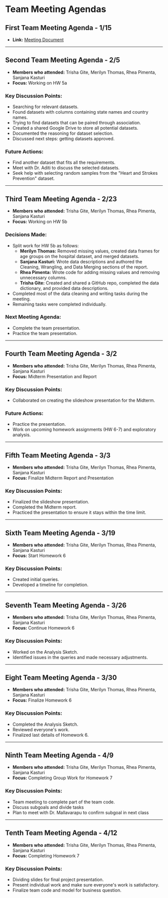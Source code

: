 # Team Meeting Agendas

## First Team Meeting Agenda - 1/15
- **Link:** [Meeting Document](https://docs.google.com/document/d/1SPLlMa69rP2ailmQNH7YGoLsUf0M5DktImD4xWdNIww/edit?usp=sharing)

---

## Second Team Meeting Agenda - 2/5
- **Members who attended:** Trisha Gite, Merilyn Thomas, Rhea Pimenta, Sanjana Kasturi
- **Focus:** Working on HW 5a  

### Key Discussion Points:
- Searching for relevant datasets.
- Found datasets with columns containing state names and country names.
- Trying to find datasets that can be paired through association.
- Created a shared Google Drive to store all potential datasets.
- Documented the reasoning for dataset selection.
- Discussed next steps: getting datasets approved.

### Future Actions:
- Find another dataset that fits all the requirements.
- Meet with Dr. Aditi to discuss the selected datasets.
- Seek help with selecting random samples from the "Heart and Strokes Prevention" dataset.

---

## Third Team Meeting Agenda - 2/23
- **Members who attended:** Trisha Gite, Merilyn Thomas, Rhea Pimenta, Sanjana Kasturi
- **Focus:** Working on HW 5b  

### Decisions Made:
- Split work for HW 5b as follows:
  - **Merilyn Thomas:** Removed missing values, created data frames for age groups on the hospital dataset, and merged datasets.
  - **Sanjana Kasturi:** Wrote data descriptions and authored the Cleaning, Wrangling, and Data Merging sections of the report.
  - **Rhea Pimenta:** Wrote code for adding missing values and removing unnecessary columns.
  - **Trisha Gite:** Created and shared a GitHub repo, completed the data dictionary, and provided data descriptions.
- Completed most of the data cleaning and writing tasks during the meeting.
- Remaining tasks were completed individually.

### Next Meeting Agenda:
- Complete the team presentation.
- Practice the team presentation.

---

## Fourth Team Meeting Agenda - 3/2
- **Members who attended:** Trisha Gite, Merilyn Thomas, Rhea Pimenta, Sanjana Kasturi
- **Focus:** Midterm Presentation and Report

### Key Discussion Points:
- Collaborated on creating the slideshow presentation for the Midterm.

### Future Actions:
- Practice the presentation.
- Work on upcoming homework assignments (HW 6-7) and exploratory analysis.

---

## Fifth Team Meeting Agenda - 3/3
- **Members who attended:** Trisha Gite, Merilyn Thomas, Rhea Pimenta, Sanjana Kasturi
- **Focus:** Finalize Midterm Report and Presentation

### Key Discussion Points:
- Finalized the slideshow presentation.
- Completed the Midterm report.
- Practiced the presentation to ensure it stays within the time limit.

---

## Sixth Team Meeting Agenda - 3/19
- **Members who attended:** Trisha Gite, Merilyn Thomas, Rhea Pimenta, Sanjana Kasturi
- **Focus:** Start Homework 6

### Key Discussion Points:
- Created initial queries.
- Developed a timeline for completion.

---

## Seventh Team Meeting Agenda - 3/26
- **Members who attended:** Trisha Gite, Merilyn Thomas, Rhea Pimenta, Sanjana Kasturi
- **Focus:** Continue Homework 6

### Key Discussion Points:
- Worked on the Analysis Sketch.
- Identified issues in the queries and made necessary adjustments.

---

## Eight Team Meeting Agenda - 3/30
- **Members who attended:** Trisha Gite, Merilyn Thomas, Rhea Pimenta, Sanjana Kasturi
- **Focus:** Finalize Homework 6

### Key Discussion Points:
- Completed the Analysis Sketch.
- Reviewed everyone's work.
- Finalized last details of Homework 6.

---

## Ninth Team Meeting Agenda - 4/9
- **Members who attended:** Trisha Gite, Merilyn Thomas, Rhea Pimenta, Sanjana Kasturi
- **Focus:** Completing Group Work for Homework 7
### Key Discussion Points:
- Team meeting to complete part of the team code.
- Discuss subgoals and divide tasks
- Plan to meet with Dr. Mallavarapu to confirm subgoal in next class

---

## Tenth Team Meeting Agenda - 4/12
- **Members who attended:** Trisha Gite, Merilyn Thomas, Rhea Pimenta, Sanjana Kasturi
- **Focus:** Completing Homework 7
### Key Discussion Points:
- Dividing slides for final project presentation.
- Present individual work and make sure everyone's work is satisfactory.
- Finalize team code and model for business question.
